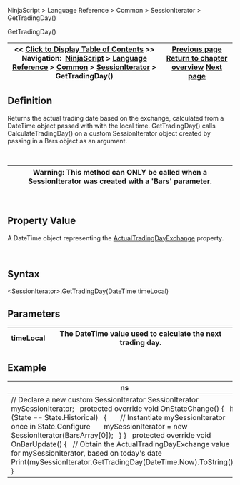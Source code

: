 ﻿


NinjaScript \> Language Reference \> Common \> SessionIterator \> GetTradingDay()






















GetTradingDay()







| \<\< [Click to Display Table of Contents](gettradingday.md) \>\> **Navigation:**     [NinjaScript](ninjascript.md) \> [Language Reference](language_reference_wip.md) \> [Common](common.md) \> [SessionIterator](sessioniterator.md) \> GetTradingDay() | [Previous page](getnextsession.md) [Return to chapter overview](sessioniterator.md) [Next page](gettradingdaybeginlocal.md) |
| --- | --- |











## Definition


Returns the actual trading date based on the exchange, calculated from a DateTime object passed with with the local time. GetTradingDay() calls CalculateTradingDay() on a custom SessionIterator object created by passing in a Bars object as an argument. 


 




| Warning: This method can ONLY be called when a SessionIterator was created with a 'Bars' parameter. |
| --- |



 


## 


## Property Value


A DateTime object representing the [ActualTradingDayExchange](actualtradingdayexchange.md) property.


 


## Syntax


\<SessionIterator\>.GetTradingDay(DateTime timeLocal)


## 


## Parameters




| timeLocal | The DateTime value used to calculate the next trading day. |
| --- | --- |



## 


## Example




| ns |
| --- |
| // Declare a new custom SessionIterator SessionIterator mySessionIterator;   protected override void OnStateChange() {    if (State \=\= State.Historical)    {        // Instantiate mySessionIterator once in State.Configure        mySessionIterator \= new SessionIterator(BarsArray\[0]);    } }   protected override void OnBarUpdate() {    // Obtain the ActualTradingDayExchange value for mySessionIterator, based on today's date    Print(mySessionIterator.GetTradingDay(DateTime.Now).ToString()); } |









